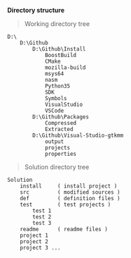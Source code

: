 **Directory structure**

>Working directory tree

	D:\
		D:\Github
			D:\Github\Install
				BoostBuild
				CMake
				mozilla-build
				msys64
				nasm
				Python35
				SDK
				Symbols
				VisualStudio
				VSCode
			D:\Github\Packages
				Compressed
				Extracted
			D:\Github\Visual-Studio-gtkmm
				output
				projects
				properties
			
			
>Solution directory tree

	Solution
		install		( install project )
		src			( modified sources )
		def			( definition files )
		test		( test projects )
			test 1
			test 2
			test 3
		readme		( readme files )
		project 1
		project 2
		project 3 ...
		